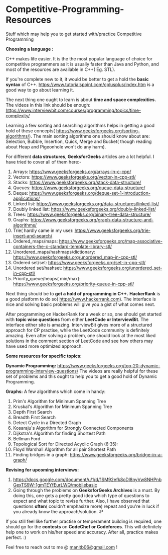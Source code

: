 # Competitive-Programming-Resources
Stuff which may help you to get started with/practice Competitive Programming


**Choosing a language :** 

C++ makes life easier. It is the the most popular language of choice for competitive programmers as it is usually faster than Java and Python, and most of the resources are available in C++( Eg. STL).


If you're complete new to it, it would be better to get a hold the **basic syntax** of C++. https://www.tutorialspoint.com/cplusplus/index.htm is a good way to go about learning it.


The next thing one ought to learn is about **time and space complexities.** The videos in this link should be enough: https://www.interviewbit.com/courses/programming/topics/time-complexity/


Learning a few sorting and searching algorithms helps in getting a good hold of these concepts( https://www.geeksforgeeks.org/sorting-algorithms/). The main sorting algorithms one should know about are: Selection, Bubble, Insertion, Quick, Merge and Bucket( though reading about Heap and Pigeonhole won't do any harm).


For different **data structures**, **GeeksforGeeks** articles are a lot helpful. I have tried to cover all of them here:-
1)  Arrays: https://www.geeksforgeeks.org/arrays-in-c-cpp/
2)  Vectors: https://www.geeksforgeeks.org/vector-in-cpp-stl/
3)  Stacks: https://www.geeksforgeeks.org/stack-data-structure/
4)  Queues: https://www.geeksforgeeks.org/queue-data-structure/ 
5)  Deque: https://www.geeksforgeeks.org/deque-set-1-introduction-applications/
6)  Linked list: https://www.geeksforgeeks.org/data-structures/linked-list/
7)  Doubly linked list: https://www.geeksforgeeks.org/doubly-linked-list/
8)  Trees: https://www.geeksforgeeks.org/binary-tree-data-structure/
9)  Graphs: https://www.geeksforgeeks.org/graph-data-structure-and-algorithms/
10) Trie( hardly came in my use): https://www.geeksforgeeks.org/trie-insert-and-search/ 
11) Ordered_maps/maps: https://www.geeksforgeeks.org/map-associative-containers-the-c-standard-template-library-stl/
12) Unordered_maps/hashmaps/dictionary: https://www.geeksforgeeks.org/unordered_map-in-cpp-stl/
13) Ordered set/set: https://www.geeksforgeeks.org/set-in-cpp-stl/
14) Unordered set/hashset: https://www.geeksforgeeks.org/unordered_set-in-cpp-stl/
15) Priority_queue/heaps( min/max): https://www.geeksforgeeks.org/priority-queue-in-cpp-stl/


Next thing should be to **get a hold of programming in C++.** **HackerRank** is a good platform to do so( https://www.hackerrank.com). The interface is nice and solving basic problems will give you a gist of what comes next.


After programming on HackerRank for a week or so, one should get started with **topic wise questions** from either **LeetCode or InterviewBit**. The interface either site is amazing. InterviewBit gives more of a structured approach for CP practise, while the LeetCode community is definitely amazing. Even after solving a problem, one should look at the most liked solutions in the comment section of LeetCode and see how others may have used more optimized approach.


**Some resources for specific topics:**


**Dynamic Programming:** https://www.geeksforgeeks.org/top-20-dynamic-programming-interview-questions/
The videos are really helpful for these set of problems and this ought to help you to get a good hold of Dynamic Programming.

**Graphs:**
A few algorithms which come in handy: 
1) Prim's Algorithm for Minimum Spanning Tree
2)  Kruskal's Algorithm for Minimum Spanning Tree
3)  Depth First Search
4)  Breadth First Search
5)  Detect Cycle in a Directed Graph
6)  Kosaraju's Algorithm for Strongly Connected Components
7)  Dijkstra's Algorithm for finding Shortest Path
8)  Bellman Ford
9)  Topological Sort for Directed Acyclic Graph (6:35):
10) Floyd Warshall Algorithm for all pair Shortest Path
11) Finding bridges in a graph: https://www.geeksforgeeks.org/bridge-in-a-graph/

**Revising for upcoming interviews:**

1) https://docs.google.com/document/u/1/d/1SM92efk8oDl8nyVw8NHPnbGexTS9W-1gmTEYfEurLWQ/mobilebasic
2) Going through the problems on **GeeksforGeeks Archives** is a must. By doing this, one gets a pretty good idea which type of questions to expect and what topic to revise further. Also, I have observed that questions **often**( couldn't emphasize more) repeat and you're in luck if you already know the approach/solution. :P


If you still feel like further practise or temperament building is required, one should go for the **contests** on **CodeChef or Codeforces**. This will definitely help one to work on his/her speed and accuracy. After all, practice makes perfect. :)


Feel free to reach out to me @ manitb06@gmail.com !
